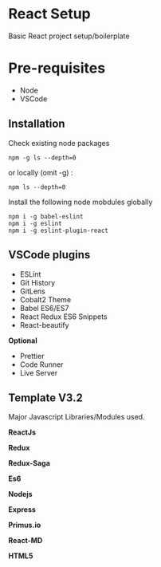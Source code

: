 # React Setup

Basic React project setup/boilerplate


# Pre-requisites

 - Node
 - VSCode

## Installation
Check existing node packages

    npm -g ls --depth=0

or locally (omit -g) :

    npm ls --depth=0

Install the following node mobdules globally

    npm i -g babel-eslint
    npm i -g eslint
    npm i -g eslint-plugin-react
    

## VSCode plugins

 - ESLint
 - Git History
 - GitLens
 - Cobalt2 Theme
 - Babel ES6/ES7
 - React Redux ES6 Snippets
 - React-beautify
 
**Optional**
 - Prettier
 - Code Runner
 - Live Server

## Template V3.2

Major Javascript Libraries/Modules used.

**ReactJs**

**Redux**

**Redux-Saga**

**Es6**

**Nodejs**

**Express**

**Primus.io**

**React-MD**

**HTML5**

